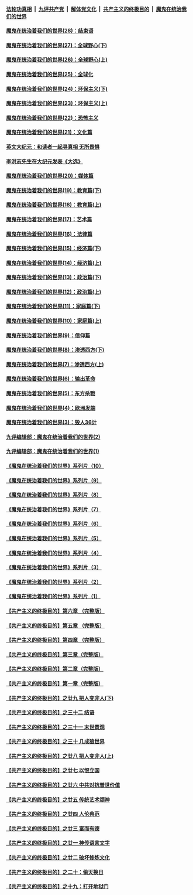 ####  [法轮功真相](../../../../basic/blob/master/README.md?t=03180631) &nbsp;|&nbsp; [九评共产党](../../../../9ping.md/blob/master/README.md?t=03180631) &nbsp;|&nbsp; [解体党文化](../../../../jtdwh.md/blob/master/README.md?t=03180631)  &nbsp;|&nbsp; [共产主义的终极目的](../../../../gczydzjmd.md/blob/master/README.md?t=03180631) &nbsp;|&nbsp; [魔鬼在统治我们的世界](../../../../mgztzwmdsj.md/blob/master/README.md?t=03180631) 

#### [魔鬼在统治着我们的世界(28)：结束语](../pages/nsc422/n10936246.md?t=03180631) 

#### [魔鬼在统治着我们的世界(27)：全球野心(下)](../pages/nsc422/n10928319.md?t=03180631) 

#### [魔鬼在统治着我们的世界(26)：全球野心(上)](../pages/nsc422/n10900318.md?t=03180631) 

#### [魔鬼在统治着我们的世界(25)：全球化](../pages/nsc422/n10788205.md?t=03180631) 

#### [魔鬼在统治着我们的世界(24)：环保主义(下)](../pages/nsc422/n10695307.md?t=03180631) 

#### [魔鬼在统治着我们的世界(23)：环保主义(上)](../pages/nsc422/n10688613.md?t=03180631) 

#### [魔鬼在统治着我们的世界(22)：恐怖主义](../pages/nsc422/n10614727.md?t=03180631) 

#### [魔鬼在统治着我们的世界(21)：文化篇](../pages/nsc422/n10597706.md?t=03180631) 

#### [英文大纪元：和读者一起寻真相 无所畏惧](../pages/nsc422/n12542027.md?t=03180631) 

#### [李洪志先生在大纪元发表《大选》](../pages/nsc422/n12534746.md?t=03180631) 

#### [魔鬼在统治着我们的世界(20)：媒体篇](../pages/nsc422/n10586579.md?t=03180631) 

#### [魔鬼在统治着我们的世界(19)：教育篇(下)](../pages/nsc422/n10564808.md?t=03180631) 

#### [魔鬼在统治着我们的世界(18)：教育篇(上)](../pages/nsc422/n10526970.md?t=03180631) 

#### [魔鬼在统治着我们的世界(17)：艺术篇](../pages/nsc422/n10499093.md?t=03180631) 

#### [魔鬼在统治着我们的世界(16)：法律篇](../pages/nsc422/n10485969.md?t=03180631) 

#### [魔鬼在统治着我们的世界(15)：经济篇(下)](../pages/nsc422/n10469975.md?t=03180631) 

#### [魔鬼在统治着我们的世界(14)：经济篇(上)](../pages/nsc422/n10457370.md?t=03180631) 

#### [魔鬼在统治着我们的世界(13)：政治篇(下)](../pages/nsc422/n10448270.md?t=03180631) 

#### [魔鬼在统治着我们的世界(12)：政治篇(上)](../pages/nsc422/n10444576.md?t=03180631) 

#### [魔鬼在统治着我们的世界(11)：家庭篇(下)](../pages/nsc422/n10440961.md?t=03180631) 

#### [魔鬼在统治着我们的世界(10)：家庭篇(上)](../pages/nsc422/n10435448.md?t=03180631) 

#### [魔鬼在统治着我们的世界(9)：信仰篇](../pages/nsc422/n10432159.md?t=03180631) 

#### [魔鬼在统治着我们的世界(8)：渗透西方(下)](../pages/nsc422/n10429603.md?t=03180631) 

#### [魔鬼在统治着我们的世界(7)：渗透西方(上)](../pages/nsc422/n10426013.md?t=03180631) 

#### [魔鬼在统治着我们的世界(6)：输出革命](../pages/nsc422/n10421536.md?t=03180631) 

#### [魔鬼在统治着我们的世界(5)：东方杀戮](../pages/nsc422/n10417707.md?t=03180631) 

#### [魔鬼在统治着我们的世界(4)：欧洲发端](../pages/nsc422/n10414890.md?t=03180631) 

#### [魔鬼在统治着我们的世界(3)：毁人36计](../pages/nsc422/n10411583.md?t=03180631) 

#### [九评编辑部：魔鬼在统治着我们的世界(2)](../pages/nsc422/n10410036.md?t=03180631) 

#### [九评编辑部：魔鬼在统治着我们的世界(1)](../pages/nsc422/n10406825.md?t=03180631) 

#### [《魔鬼在统治着我们的世界》系列片（10）](../pages/nsc422/n12292670.md?t=03180631) 

#### [《魔鬼在统治着我们的世界》系列片（9）](../pages/nsc422/n12290859.md?t=03180631) 

#### [《魔鬼在统治着我们的世界》系列片（8）](../pages/nsc422/n12287445.md?t=03180631) 

#### [《魔鬼在统治着我们的世界》系列片（7）](../pages/nsc422/n12283425.md?t=03180631) 

#### [《魔鬼在统治着我们的世界》系列片（6）](../pages/nsc422/n12282314.md?t=03180631) 

#### [《魔鬼在统治着我们的世界》系列片（5）](../pages/nsc422/n12281419.md?t=03180631) 

#### [《魔鬼在统治着我们的世界》系列片（4）](../pages/nsc422/n12274024.md?t=03180631) 

#### [《魔鬼在统治着我们的世界》系列片（3）](../pages/nsc422/n12271322.md?t=03180631) 

#### [《魔鬼在统治着我们的世界》系列片（2）](../pages/nsc422/n12269049.md?t=03180631) 

#### [《魔鬼在统治着我们的世界》系列片（1）](../pages/nsc422/n12267575.md?t=03180631) 

#### [【共产主义的终极目的】第六章 （完整版）](../pages/nsc422/n11428913.md?t=03180631) 

#### [【共产主义的终极目的】第五章 （完整版）](../pages/nsc422/n11428912.md?t=03180631) 

#### [【共产主义的终极目的】第四章 （完整版）](../pages/nsc422/n11428907.md?t=03180631) 

#### [【共产主义的终极目的】第三章（完整版）](../pages/nsc422/n11428848.md?t=03180631) 

#### [【共产主义的终极目的】第二章（完整版）](../pages/nsc422/n11428831.md?t=03180631) 

#### [【共产主义的终极目的】第一章（完整版）](../pages/nsc422/n11417651.md?t=03180631) 

#### [【共产主义的终极目的】之廿九 把人变非人(下)](../pages/nsc422/n11344140.md?t=03180631) 

#### [【共产主义的终极目的】之三十二 结语](../pages/nsc422/n11360535.md?t=03180631) 

#### [【共产主义的终极目的】之三十一 末世景观](../pages/nsc422/n11351129.md?t=03180631) 

#### [【共产主义的终极目的】之三十 几成狼世界](../pages/nsc422/n11348280.md?t=03180631) 

#### [【共产主义的终极目的】之廿八 把人变非人(上)](../pages/nsc422/n11340492.md?t=03180631) 

#### [【共产主义的终极目的】之廿七 以恨立国](../pages/nsc422/n11336944.md?t=03180631) 

#### [【共产主义的终极目的】之廿六 中共对抗普世价值](../pages/nsc422/n11324785.md?t=03180631) 

#### [【共产主义的终极目的】之廿五 传统艺术颂神](../pages/nsc422/n11296396.md?t=03180631) 

#### [【共产主义的终极目的】之廿四 人伦典范](../pages/nsc422/n11296397.md?t=03180631) 

#### [【共产主义的终极目的】之廿三 富而有德](../pages/nsc422/n11283598.md?t=03180631) 

#### [【共产主义的终极目的】之廿一 神传语言文字](../pages/nsc422/n11263265.md?t=03180631) 

#### [【共产主义的终极目的】之廿二 破坏修炼文化](../pages/nsc422/n11245728.md?t=03180631) 

#### [【共产主义的终极目的】之二十：偷天换日](../pages/nsc422/n11238846.md?t=03180631) 

#### [【共产主义的终极目的】之十九：打开地狱门](../pages/nsc422/n11206376.md?t=03180631) 


